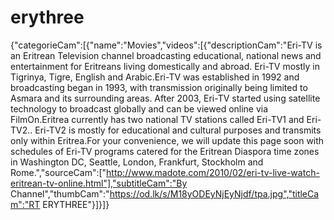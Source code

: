 # erythree
{"categorieCam":[{"name":"Movies","videos":[{"descriptionCam":"Eri-TV is an Eritrean Television channel broadcasting educational, national news and entertainment for Eritreans living domestically and abroad. Eri-TV mostly in Tigrinya, Tigre, English and Arabic.Eri-TV was established in 1992 and broadcasting began in 1993, with transmission originally being limited to Asmara and its surrounding areas. After 2003, Eri-TV started using satellite technology to broadcast globally and can be viewed online via FilmOn.Eritrea currently has two national TV stations called Eri-TV1 and Eri-TV2.. Eri-TV2 is mostly for educational and cultural purposes and transmits only within Eritrea.For your convenience, we will update this page soon with schedules of Eri-TV programs catered for the Eritrean Diaspora time zones in Washington DC, Seattle, London, Frankfurt, Stockholm and Rome.","sourceCam":["http://www.madote.com/2010/02/eri-tv-live-watch-eritrean-tv-online.html"],"subtitleCam":"By Channel","thumbCam":"https://od.lk/s/M18yODEyNjEyNjdf/tpa.jpg","titleCam":"RT ERYTHREE"}]}]}
